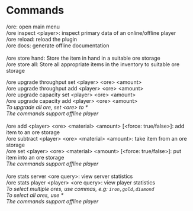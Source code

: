 # Commands

/ore: open main menu\
/ore inspect \<player>: inspect primary data of an online/offline player\
/ore reload: reload the plugin\
/ore docs: generate offline documentation\
\
/ore store hand: Store the item in hand in a suitable ore storage\
/ore store all: Store all appropriate items in the inventory to suitable ore storage

/ore upgrade throughput set \<player> \<ore> \<amount>\
/ore upgrade throughput add \<player> \<ore> \<amount>\
/ore upgrade capacity set \<player> \<ore> \<amount>\
/ore upgrade capacity add  \<player> \<ore> \<amount>\
_To upgrade all ore, set \<ore> to \*_\
_The commands support offline player_\
\
/ore add \<player> \<ore> \<material> \<amount> \[\<force: true/false>]: add item to an ore storage \
/ore subtract \<player> \<ore> \<material> \<amount>: take item from an ore storage\
/ore set \<player> \<ore> \<material> \<amount> \[\<force: true/false>]: put item into an ore storage \
_The commands support offline player_\
\
/ore stats server \<ore query>: view server statistics\
/ore stats player \<player> \<ore query>: view player statistics\
_To select multiple ores, use commas, e.g: `iron,gold,diamond`_\
_To select all ores, use \*_\
_The commands support offline player_
